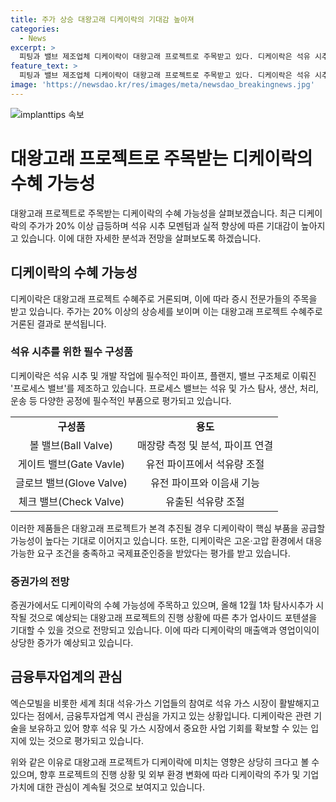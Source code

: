 ```yaml
---
title: 주가 상승 대왕고래 디케이락의 기대감 높아져
categories:
  - News
excerpt: >
  피팅과 밸브 제조업체 디케이락이 대왕고래 프로젝트로 주목받고 있다. 디케이락은 석유 시추를 위한 필수 부품을 공급하며, 주가는 20% 급등 중이다. 대왕고래 프로젝트의 본격 추진이 기대되며, 디케이락의 수혜 가능성에 관심이 증폭되고 있다. 석유시장 전문가들은 디케이락의 매력에 주목하고 있으며, 석유 시추 장비 설치와 기초 인프라 구축으로 인한 수혜가 기대된다. 미국석유협회의 국제표준인증을 받은 디케이락은 심해 환경에서도 피팅 밸브 기술을 보유하고 있어 기대감이 모아지고 있다. 실제 프로젝트 참여 여부는 미지수이지만, 관련 기술을 보유한 업체들에게는 중요한 기회가 될 것으로 전망된다.
feature_text: >
  피팅과 밸브 제조업체 디케이락이 대왕고래 프로젝트로 주목받고 있다. 디케이락은 석유 시추를 위한 필수 부품을 공급하며, 주가는 20% 급등 중이다. 대왕고래 프로젝트의 본격 추진이 기대되며, 디케이락의 수혜 가능성에 관심이 증폭되고 있다. 석유시장 전문가들은 디케이락의 매력에 주목하고 있으며, 석유 시추 장비 설치와 기초 인프라 구축으로 인한 수혜가 기대된다. 미국석유협회의 국제표준인증을 받은 디케이락은 심해 환경에서도 피팅 밸브 기술을 보유하고 있어 기대감이 모아지고 있다. 실제 프로젝트 참여 여부는 미지수이지만, 관련 기술을 보유한 업체들에게는 중요한 기회가 될 것으로 전망된다.
image: 'https://newsdao.kr/res/images/meta/newsdao_breakingnews.jpg'
---
```


<p><img src="https://newsdao.kr/res/images/meta/newsdao_breakingnews.jpg" alt="implanttips 속보" /></p>

<h1>대왕고래 프로젝트로 주목받는 디케이락의 수혜 가능성</h1>

<p data-ke-size="size16">대왕고래 프로젝트로 주목받는 디케이락의 수혜 가능성을 살펴보겠습니다. 최근 디케이락의 주가가 20% 이상 급등하며 석유 시추 모멘텀과 실적 향상에 따른 기대감이 높아지고 있습니다. 이에 대한 자세한 분석과 전망을 살펴보도록 하겠습니다.</p>

<h2 data-ke-size="size26">디케이락의 수혜 가능성</h2>

<p data-ke-size="size16">디케이락은 대왕고래 프로젝트 수혜주로 거론되며, 이에 따라 증시 전문가들의 주목을 받고 있습니다. 주가는 20% 이상의 상승세를 보이며 이는 대왕고래 프로젝트 수혜주로 거론된 결과로 분석됩니다.</p>

<h3>석유 시추를 위한 필수 구성품</h3>

<p data-ke-size="size16">디케이락은 석유 시추 및 개발 작업에 필수적인 파이프, 플랜지, 밸브 구조체로 이뤄진 '프로세스 밸브'를 제조하고 있습니다. 프로세스 밸브는 석유 및 가스 탐사, 생산, 처리, 운송 등 다양한 공정에 필수적인 부품으로 평가되고 있습니다.</p>

<table>
    <tr>
        <td style="text-align: center; height: 17px;"><b>구성품</b></td>
        <td style="text-align: center; height: 17px;"><b>용도</b></td>
    </tr>
    <tr>
        <td style="text-align: center; height: 17px;">볼 밸브(Ball Valve)</td>
        <td style="text-align: center; height: 17px;">매장량 측정 및 분석, 파이프 연결</td>
    </tr>
    <tr>
        <td style="text-align: center; height: 17px;">게이트 밸브(Gate Vavle)</td>
        <td style="text-align: center; height: 17px;">유전 파이프에서 석유량 조절</td>
    </tr>
    <tr>
        <td style="text-align: center; height: 17px;">글로브 밸브(Glove Valve)</td>
        <td style="text-align: center; height: 17px;">유전 파이프와 이음새 기능</td>
    </tr>
    <tr>
        <td style="text-align: center; height: 17px;">체크 밸브(Check Valve)</td>
        <td style="text-align: center; height: 17px;">유출된 석유량 조절</td>
    </tr>
</table>

<p data-ke-size="size16">이러한 제품들은 대왕고래 프로젝트가 본격 추진될 경우 디케이락이 핵심 부품을 공급할 가능성이 높다는 기대로 이어지고 있습니다. 또한, 디케이락은 고온·고압 환경에서 대응 가능한 요구 조건을 충족하고 국제표준인증을 받았다는 평가를 받고 있습니다.</p>

<h3>증권가의 전망</h3>

<p data-ke-size="size16">증권가에서도 디케이락의 수혜 가능성에 주목하고 있으며, 올해 12월 1차 탐사시추가 시작될 것으로 예상되는 대왕고래 프로젝트의 진행 상황에 따른 추가 업사이드 포텐셜을 기대할 수 있을 것으로 전망되고 있습니다. 이에 따라 디케이락의 매출액과 영업이익이 상당한 증가가 예상되고 있습니다.</p>

<h2 data-ke-size="size26">금융투자업계의 관심</h2>

<p data-ke-size="size16">엑슨모빌을 비롯한 세계 최대 석유·가스 기업들의 참여로 석유 가스 시장이 활발해지고 있다는 점에서, 금융투자업계 역시 관심을 가지고 있는 상황입니다. 디케이락은 관련 기술을 보유하고 있어 향후 석유 및 가스 시장에서 중요한 사업 기회를 확보할 수 있는 입지에 있는 것으로 평가되고 있습니다.</p>

<p data-ke-size="size16">위와 같은 이유로 대왕고래 프로젝트가 디케이락에 미치는 영향은 상당히 크다고 볼 수 있으며, 향후 프로젝트의 진행 상황 및 외부 환경 변화에 따라 디케이락의 주가 및 기업 가치에 대한 관심이 계속될 것으로 보여지고 있습니다.</p>

